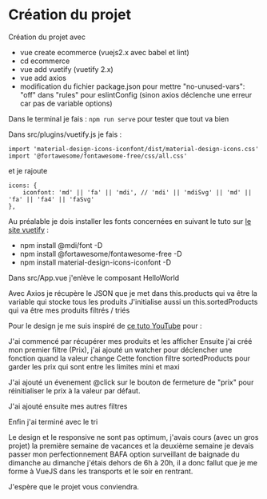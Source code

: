 # Création du projet 
Création du projet avec 
- vue create ecommerce (vuejs2.x avec babel et lint)
- cd ecommerce
- vue add vuetify (vuetify 2.x)
- vue add axios
- modification du fichier package.json pour mettre "no-unused-vars": "off" dans "rules" pour eslintConfig (sinon axios déclenche une erreur car pas de variable options)

Dans le terminal je fais :
`npm run serve`
pour tester que tout va bien

Dans src/plugins/vuetify.js je fais :

```
import 'material-design-icons-iconfont/dist/material-design-icons.css'
import '@fortawesome/fontawesome-free/css/all.css'
```

et je rajoute 

```
icons: {
    iconfont: 'md' || 'fa' || 'mdi', // 'mdi' || 'mdiSvg' || 'md' || 'fa' || 'fa4' || 'faSvg'
},
```

Au préalable je dois installer les fonts concernées en suivant le tuto sur [le site vuetify](https://v2.vuetifyjs.com/en/features/icon-fonts/#installing-icon-fonts) :
- npm install @mdi/font -D
- npm install @fortawesome/fontawesome-free -D
- npm install material-design-icons-iconfont -D

Dans src/App.vue j'enlève le composant HelloWorld

Avec Axios je récupère le JSON que je met dans this.products qui va être la variable qui stocke tous les produits
J'initialise aussi un this.sortedProducts qui va être mes produits filtrés / triés

Pour le design je me suis inspiré de [ce tuto YouTube](https://www.youtube.com/watch?v=Tne-mbA1km4&t=200s) pour : 

J'ai commencé par récupérer mes produits et les afficher 
Ensuite j'ai créé mon premier filtre (Prix), j'ai ajouté un watcher pour déclencher une fonction quand la valeur change
Cette fonction filtre sortedProducts pour garder les prix qui sont entre les limites mini et maxi 

J'ai ajouté un évenement @click sur le bouton de fermeture de "prix" pour réinitialiser le prix à la valeur par défaut.

J'ai ajouté ensuite mes autres filtres

Enfin j'ai terminé avec le tri

Le design et le responsive ne sont pas optimum, j'avais cours (avec un gros projet) la première semaine de vacances et la deuxième semaine je devais passer mon perfectionnement BAFA option surveillant de baignade du dimanche au dimanche j'étais dehors de 6h à 20h, il a donc fallut que je me forme à VueJS dans les transports et le soir en rentrant.

J'espère que le projet vous conviendra.
